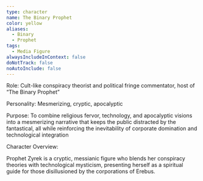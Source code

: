 ```yaml
---
type: character
name: The Binary Prophet
color: yellow
aliases:
  - Binary
  - Prophet
tags:
  - Media Figure
alwaysIncludeInContext: false
doNotTrack: false
noAutoInclude: false
---
```

Role: Cult-like conspiracy theorist and political fringe commentator, host of “The Binary Prophet”

Personality: Mesmerizing, cryptic, apocalyptic

Purpose: To combine religious fervor, technology, and apocalyptic visions into a mesmerizing narrative that keeps the public distracted by the fantastical, all while reinforcing the inevitability of corporate domination and technological integration

Character Overview:

Prophet Zyrek is a cryptic, messianic figure who blends her conspiracy theories with technological mysticism, presenting herself as a spiritual guide for those disillusioned by the corporations of Erebus.